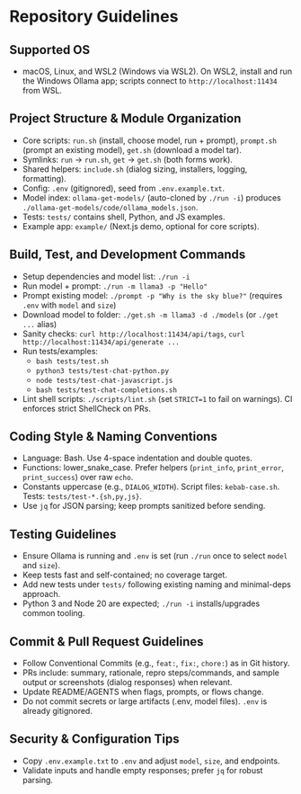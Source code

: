 # Repository Guidelines

## Supported OS
- macOS, Linux, and WSL2 (Windows via WSL2). On WSL2, install and run the Windows Ollama app; scripts connect to `http://localhost:11434` from WSL.

## Project Structure & Module Organization
- Core scripts: `run.sh` (install, choose model, run + prompt), `prompt.sh` (prompt an existing model), `get.sh` (download a model tar).
- Symlinks: `run` → `run.sh`, `get` → `get.sh` (both forms work).
- Shared helpers: `include.sh` (dialog sizing, installers, logging, formatting).
- Config: `.env` (gitignored), seed from `.env.example.txt`.
- Model index: `ollama-get-models/` (auto-cloned by `./run -i`) produces `./ollama-get-models/code/ollama_models.json`.
- Tests: `tests/` contains shell, Python, and JS examples.
- Example app: `example/` (Next.js demo, optional for core scripts).

## Build, Test, and Development Commands
- Setup dependencies and model list: `./run -i`
- Run model + prompt: `./run -m llama3 -p "Hello"`
- Prompt existing model: `./prompt -p "Why is the sky blue?"` (requires `.env` with `model` and `size`)
- Download model to folder: `./get.sh -m llama3 -d ./models` (or `./get ...` alias)
- Sanity checks: `curl http://localhost:11434/api/tags`, `curl http://localhost:11434/api/generate ...`
- Run tests/examples:
  - `bash tests/test.sh`
  - `python3 tests/test-chat-python.py`
  - `node tests/test-chat-javascript.js`
  - `bash tests/test-chat-completions.sh`
- Lint shell scripts: `./scripts/lint.sh` (set `STRICT=1` to fail on warnings). CI enforces strict ShellCheck on PRs.

## Coding Style & Naming Conventions
- Language: Bash. Use 4-space indentation and double quotes.
- Functions: lower_snake_case. Prefer helpers (`print_info`, `print_error`, `print_success`) over raw `echo`.
- Constants uppercase (e.g., `DIALOG_WIDTH`). Script files: `kebab-case.sh`. Tests: `tests/test-*.{sh,py,js}`.
- Use `jq` for JSON parsing; keep prompts sanitized before sending.

## Testing Guidelines
- Ensure Ollama is running and `.env` is set (run `./run` once to select `model` and `size`).
- Keep tests fast and self-contained; no coverage target.
- Add new tests under `tests/` following existing naming and minimal-deps approach.
- Python 3 and Node 20 are expected; `./run -i` installs/upgrades common tooling.

## Commit & Pull Request Guidelines
- Follow Conventional Commits (e.g., `feat:`, `fix:`, `chore:`) as in Git history.
- PRs include: summary, rationale, repro steps/commands, and sample output or screenshots (dialog responses) when relevant.
- Update README/AGENTS when flags, prompts, or flows change.
- Do not commit secrets or large artifacts (.env, model files). `.env` is already gitignored.

## Security & Configuration Tips
- Copy `.env.example.txt` to `.env` and adjust `model`, `size`, and endpoints.
- Validate inputs and handle empty responses; prefer `jq` for robust parsing.
